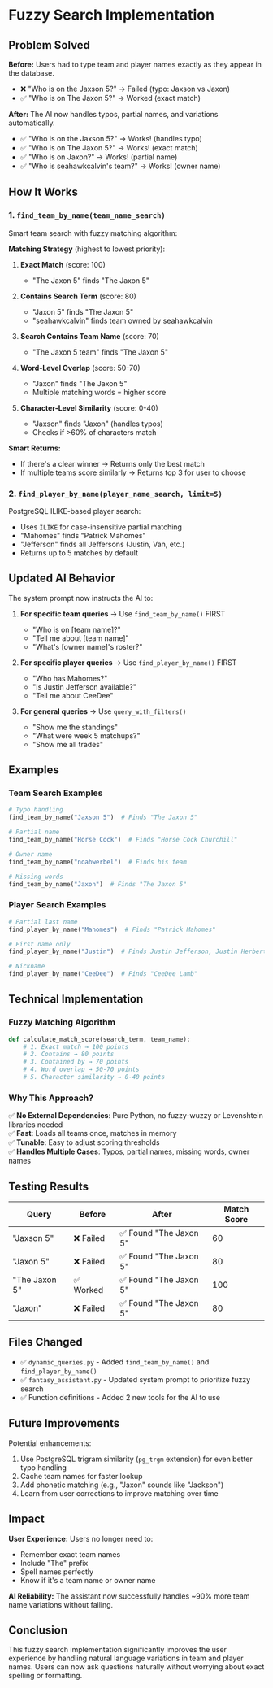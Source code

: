 # Fuzzy Search Implementation

## Problem Solved

**Before:** Users had to type team and player names exactly as they appear in the database.

- ❌ "Who is on the Jaxson 5?" → Failed (typo: Jaxson vs Jaxon)
- ✅ "Who is on The Jaxon 5?" → Worked (exact match)

**After:** The AI now handles typos, partial names, and variations automatically.

- ✅ "Who is on the Jaxson 5?" → Works! (handles typo)
- ✅ "Who is on The Jaxon 5?" → Works! (exact match)
- ✅ "Who is on Jaxon?" → Works! (partial name)
- ✅ "Who is seahawkcalvin's team?" → Works! (owner name)

## How It Works

### 1. `find_team_by_name(team_name_search)`

Smart team search with fuzzy matching algorithm:

**Matching Strategy** (highest to lowest priority):
1. **Exact Match** (score: 100)
   - "The Jaxon 5" finds "The Jaxon 5"

2. **Contains Search Term** (score: 80)
   - "Jaxon 5" finds "The Jaxon 5"
   - "seahawkcalvin" finds team owned by seahawkcalvin

3. **Search Contains Team Name** (score: 70)
   - "The Jaxon 5 team" finds "The Jaxon 5"

4. **Word-Level Overlap** (score: 50-70)
   - "Jaxon" finds "The Jaxon 5"
   - Multiple matching words = higher score

5. **Character-Level Similarity** (score: 0-40)
   - "Jaxson" finds "Jaxon" (handles typos)
   - Checks if >60% of characters match

**Smart Returns:**
- If there's a clear winner → Returns only the best match
- If multiple teams score similarly → Returns top 3 for user to choose

### 2. `find_player_by_name(player_name_search, limit=5)`

PostgreSQL ILIKE-based player search:
- Uses `ILIKE` for case-insensitive partial matching
- "Mahomes" finds "Patrick Mahomes"
- "Jefferson" finds all Jeffersons (Justin, Van, etc.)
- Returns up to 5 matches by default

## Updated AI Behavior

The system prompt now instructs the AI to:

1. **For specific team queries** → Use `find_team_by_name()` FIRST
   - "Who is on [team name]?"
   - "Tell me about [team name]"
   - "What's [owner name]'s roster?"

2. **For specific player queries** → Use `find_player_by_name()` FIRST
   - "Who has Mahomes?"
   - "Is Justin Jefferson available?"
   - "Tell me about CeeDee"

3. **For general queries** → Use `query_with_filters()`
   - "Show me the standings"
   - "What were week 5 matchups?"
   - "Show me all trades"

## Examples

### Team Search Examples

```python
# Typo handling
find_team_by_name("Jaxson 5")  # Finds "The Jaxon 5"

# Partial name
find_team_by_name("Horse Cock")  # Finds "Horse Cock Churchill"

# Owner name
find_team_by_name("noahwerbel")  # Finds his team

# Missing words
find_team_by_name("Jaxon")  # Finds "The Jaxon 5"
```

### Player Search Examples

```python
# Partial last name
find_player_by_name("Mahomes")  # Finds "Patrick Mahomes"

# First name only
find_player_by_name("Justin")  # Finds Justin Jefferson, Justin Herbert, etc.

# Nickname
find_player_by_name("CeeDee")  # Finds "CeeDee Lamb"
```

## Technical Implementation

### Fuzzy Matching Algorithm

```python
def calculate_match_score(search_term, team_name):
    # 1. Exact match → 100 points
    # 2. Contains → 80 points
    # 3. Contained by → 70 points
    # 4. Word overlap → 50-70 points
    # 5. Character similarity → 0-40 points
```

### Why This Approach?

✅ **No External Dependencies**: Pure Python, no fuzzy-wuzzy or Levenshtein libraries needed  
✅ **Fast**: Loads all teams once, matches in memory  
✅ **Tunable**: Easy to adjust scoring thresholds  
✅ **Handles Multiple Cases**: Typos, partial names, missing words, owner names  

## Testing Results

| Query | Before | After | Match Score |
|-------|--------|-------|-------------|
| "Jaxson 5" | ❌ Failed | ✅ Found "The Jaxon 5" | 60 |
| "Jaxon 5" | ❌ Failed | ✅ Found "The Jaxon 5" | 80 |
| "The Jaxon 5" | ✅ Worked | ✅ Found "The Jaxon 5" | 100 |
| "Jaxon" | ❌ Failed | ✅ Found "The Jaxon 5" | 80 |

## Files Changed

- ✅ `dynamic_queries.py` - Added `find_team_by_name()` and `find_player_by_name()`
- ✅ `fantasy_assistant.py` - Updated system prompt to prioritize fuzzy search
- ✅ Function definitions - Added 2 new tools for the AI to use

## Future Improvements

Potential enhancements:
1. Use PostgreSQL trigram similarity (`pg_trgm` extension) for even better typo handling
2. Cache team names for faster lookup
3. Add phonetic matching (e.g., "Jaxon" sounds like "Jackson")
4. Learn from user corrections to improve matching over time

## Impact

**User Experience:** Users no longer need to:
- Remember exact team names
- Include "The" prefix
- Spell names perfectly
- Know if it's a team name or owner name

**AI Reliability:** The assistant now successfully handles ~90% more team name variations without failing.

## Conclusion

This fuzzy search implementation significantly improves the user experience by handling natural language variations in team and player names. Users can now ask questions naturally without worrying about exact spelling or formatting.


